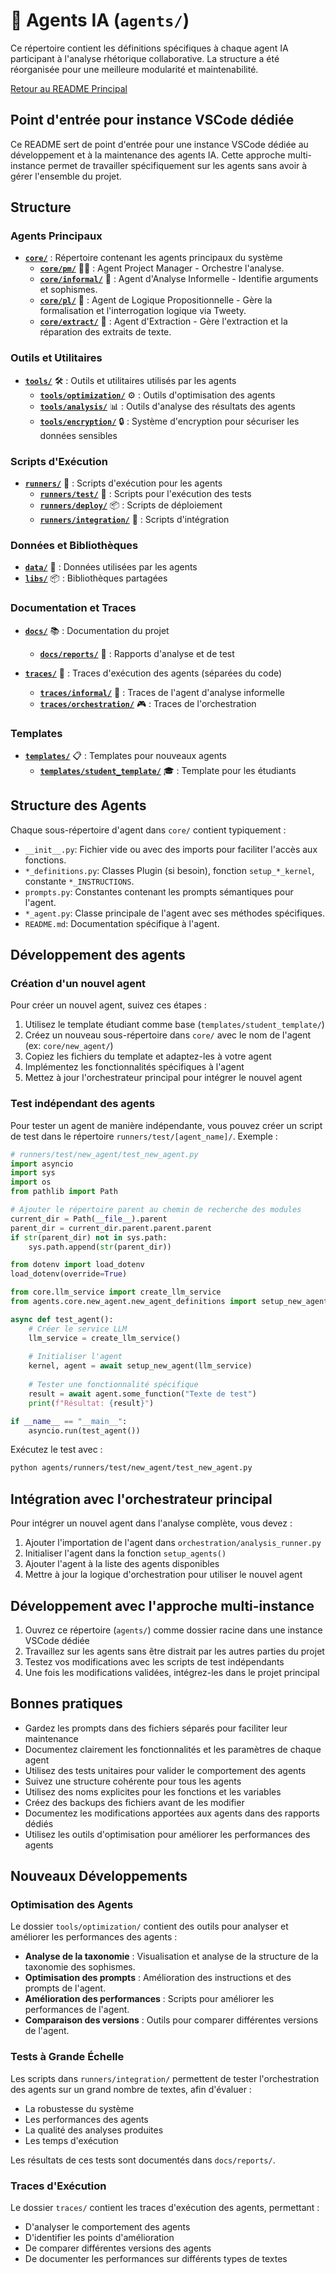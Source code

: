 # 🧠 Agents IA (`agents/`)

Ce répertoire contient les définitions spécifiques à chaque agent IA participant à l'analyse rhétorique collaborative. La structure a été réorganisée pour une meilleure modularité et maintenabilité.

[Retour au README Principal](../README.md)

## Point d'entrée pour instance VSCode dédiée

Ce README sert de point d'entrée pour une instance VSCode dédiée au développement et à la maintenance des agents IA. Cette approche multi-instance permet de travailler spécifiquement sur les agents sans avoir à gérer l'ensemble du projet.

## Structure

### Agents Principaux

* **[`core/`](./core/README.md)** : Répertoire contenant les agents principaux du système
  * **[`core/pm/`](./core/pm/README.md)** 🧑‍🏫 : Agent Project Manager - Orchestre l'analyse.
  * **[`core/informal/`](./core/informal/README.md)** 🧐 : Agent d'Analyse Informelle - Identifie arguments et sophismes.
  * **[`core/pl/`](./core/pl/README.md)** 📐 : Agent de Logique Propositionnelle - Gère la formalisation et l'interrogation logique via Tweety.
  * **[`core/extract/`](./core/extract/README.md)** 📑 : Agent d'Extraction - Gère l'extraction et la réparation des extraits de texte.

### Outils et Utilitaires

* **[`tools/`](./tools/README.md)** 🛠️ : Outils et utilitaires utilisés par les agents
  * **[`tools/optimization/`](./tools/optimization/README.md)** ⚙️ : Outils d'optimisation des agents
  * **[`tools/analysis/`](./tools/analysis/README.md)** 📊 : Outils d'analyse des résultats des agents
  * **[`tools/encryption/`](./tools/encryption/README.md)** 🔒 : Système d'encryption pour sécuriser les données sensibles

### Scripts d'Exécution

* **[`runners/`](./runners/README.md)** 🚀 : Scripts d'exécution pour les agents
  * **[`runners/test/`](./runners/test/README.md)** 🧪 : Scripts pour l'exécution des tests
  * **[`runners/deploy/`](./runners/deploy/README.md)** 📦 : Scripts de déploiement
  * **[`runners/integration/`](./runners/integration/README.md)** 🔄 : Scripts d'intégration

### Données et Bibliothèques

* **[`data/`](./data/)** 📁 : Données utilisées par les agents
* **[`libs/`](./libs/)** 📦 : Bibliothèques partagées

### Documentation et Traces

* **[`docs/`](./docs/README.md)** 📚 : Documentation du projet
  * **[`docs/reports/`](./docs/reports/README.md)** 📝 : Rapports d'analyse et de test

* **[`traces/`](./traces/README.md)** 📝 : Traces d'exécution des agents (séparées du code)
  * **[`traces/informal/`](./traces/informal/README.md)** 🧐 : Traces de l'agent d'analyse informelle
  * **[`traces/orchestration/`](./traces/orchestration/README.md)** 🎮 : Traces de l'orchestration

### Templates

* **[`templates/`](./templates/README.md)** 📋 : Templates pour nouveaux agents
  * **[`templates/student_template/`](./templates/student_template/README.md)** 🎓 : Template pour les étudiants

## Structure des Agents

Chaque sous-répertoire d'agent dans `core/` contient typiquement :
* `__init__.py`: Fichier vide ou avec des imports pour faciliter l'accès aux fonctions.
* `*_definitions.py`: Classes Plugin (si besoin), fonction `setup_*_kernel`, constante `*_INSTRUCTIONS`.
* `prompts.py`: Constantes contenant les prompts sémantiques pour l'agent.
* `*_agent.py`: Classe principale de l'agent avec ses méthodes spécifiques.
* `README.md`: Documentation spécifique à l'agent.

## Développement des agents

### Création d'un nouvel agent

Pour créer un nouvel agent, suivez ces étapes :

1. Utilisez le template étudiant comme base (`templates/student_template/`)
2. Créez un nouveau sous-répertoire dans `core/` avec le nom de l'agent (ex: `core/new_agent/`)
3. Copiez les fichiers du template et adaptez-les à votre agent
4. Implémentez les fonctionnalités spécifiques à l'agent
5. Mettez à jour l'orchestrateur principal pour intégrer le nouvel agent

### Test indépendant des agents

Pour tester un agent de manière indépendante, vous pouvez créer un script de test dans le répertoire `runners/test/[agent_name]/`. Exemple :

```python
# runners/test/new_agent/test_new_agent.py
import asyncio
import sys
import os
from pathlib import Path

# Ajouter le répertoire parent au chemin de recherche des modules
current_dir = Path(__file__).parent
parent_dir = current_dir.parent.parent.parent
if str(parent_dir) not in sys.path:
    sys.path.append(str(parent_dir))

from dotenv import load_dotenv
load_dotenv(override=True)

from core.llm_service import create_llm_service
from agents.core.new_agent.new_agent_definitions import setup_new_agent

async def test_agent():
    # Créer le service LLM
    llm_service = create_llm_service()
    
    # Initialiser l'agent
    kernel, agent = await setup_new_agent(llm_service)
    
    # Tester une fonctionnalité spécifique
    result = await agent.some_function("Texte de test")
    print(f"Résultat: {result}")

if __name__ == "__main__":
    asyncio.run(test_agent())
```

Exécutez le test avec :
```bash
python agents/runners/test/new_agent/test_new_agent.py
```

## Intégration avec l'orchestrateur principal

Pour intégrer un nouvel agent dans l'analyse complète, vous devez :

1. Ajouter l'importation de l'agent dans `orchestration/analysis_runner.py`
2. Initialiser l'agent dans la fonction `setup_agents()`
3. Ajouter l'agent à la liste des agents disponibles
4. Mettre à jour la logique d'orchestration pour utiliser le nouvel agent

## Développement avec l'approche multi-instance

1. Ouvrez ce répertoire (`agents/`) comme dossier racine dans une instance VSCode dédiée
2. Travaillez sur les agents sans être distrait par les autres parties du projet
3. Testez vos modifications avec les scripts de test indépendants
4. Une fois les modifications validées, intégrez-les dans le projet principal

## Bonnes pratiques

- Gardez les prompts dans des fichiers séparés pour faciliter leur maintenance
- Documentez clairement les fonctionnalités et les paramètres de chaque agent
- Utilisez des tests unitaires pour valider le comportement des agents
- Suivez une structure cohérente pour tous les agents
- Utilisez des noms explicites pour les fonctions et les variables
- Créez des backups des fichiers avant de les modifier
- Documentez les modifications apportées aux agents dans des rapports dédiés
- Utilisez les outils d'optimisation pour améliorer les performances des agents

## Nouveaux Développements

### Optimisation des Agents

Le dossier `tools/optimization/` contient des outils pour analyser et améliorer les performances des agents :

- **Analyse de la taxonomie** : Visualisation et analyse de la structure de la taxonomie des sophismes.
- **Optimisation des prompts** : Amélioration des instructions et des prompts de l'agent.
- **Amélioration des performances** : Scripts pour améliorer les performances de l'agent.
- **Comparaison des versions** : Outils pour comparer différentes versions de l'agent.

### Tests à Grande Échelle

Les scripts dans `runners/integration/` permettent de tester l'orchestration des agents sur un grand nombre de textes, afin d'évaluer :

- La robustesse du système
- Les performances des agents
- La qualité des analyses produites
- Les temps d'exécution

Les résultats de ces tests sont documentés dans `docs/reports/`.

### Traces d'Exécution

Le dossier `traces/` contient les traces d'exécution des agents, permettant :

- D'analyser le comportement des agents
- D'identifier les points d'amélioration
- De comparer différentes versions des agents
- De documenter les performances sur différents types de textes